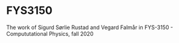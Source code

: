 # FYS3150
The work of Sigurd Sørlie Rustad and Vegard Falmår in FYS-3150 - Compututational Physics, fall 2020
